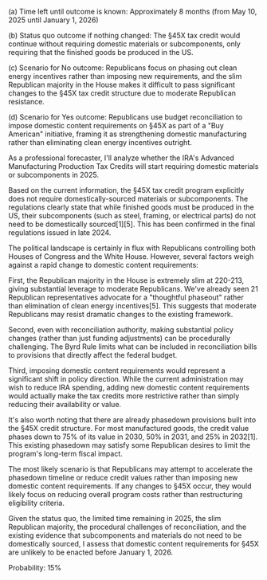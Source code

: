 (a) Time left until outcome is known: Approximately 8 months (from May 10, 2025 until January 1, 2026)

(b) Status quo outcome if nothing changed: The §45X tax credit would continue without requiring domestic materials or subcomponents, only requiring that the finished goods be produced in the US.

(c) Scenario for No outcome: Republicans focus on phasing out clean energy incentives rather than imposing new requirements, and the slim Republican majority in the House makes it difficult to pass significant changes to the §45X tax credit structure due to moderate Republican resistance.

(d) Scenario for Yes outcome: Republicans use budget reconciliation to impose domestic content requirements on §45X as part of a "Buy American" initiative, framing it as strengthening domestic manufacturing rather than eliminating clean energy incentives outright.

As a professional forecaster, I'll analyze whether the IRA's Advanced Manufacturing Production Tax Credits will start requiring domestic materials or subcomponents in 2025.

Based on the current information, the §45X tax credit program explicitly does not require domestically-sourced materials or subcomponents. The regulations clearly state that while finished goods must be produced in the US, their subcomponents (such as steel, framing, or electrical parts) do not need to be domestically sourced[1][5]. This has been confirmed in the final regulations issued in late 2024.

The political landscape is certainly in flux with Republicans controlling both Houses of Congress and the White House. However, several factors weigh against a rapid change to domestic content requirements:

First, the Republican majority in the House is extremely slim at 220-213, giving substantial leverage to moderate Republicans. We've already seen 21 Republican representatives advocate for a "thoughtful phaseout" rather than elimination of clean energy incentives[5]. This suggests that moderate Republicans may resist dramatic changes to the existing framework.

Second, even with reconciliation authority, making substantial policy changes (rather than just funding adjustments) can be procedurally challenging. The Byrd Rule limits what can be included in reconciliation bills to provisions that directly affect the federal budget.

Third, imposing domestic content requirements would represent a significant shift in policy direction. While the current administration may wish to reduce IRA spending, adding new domestic content requirements would actually make the tax credits more restrictive rather than simply reducing their availability or value.

It's also worth noting that there are already phasedown provisions built into the §45X credit structure. For most manufactured goods, the credit value phases down to 75% of its value in 2030, 50% in 2031, and 25% in 2032[1]. This existing phasedown may satisfy some Republican desires to limit the program's long-term fiscal impact.

The most likely scenario is that Republicans may attempt to accelerate the phasedown timeline or reduce credit values rather than imposing new domestic content requirements. If any changes to §45X occur, they would likely focus on reducing overall program costs rather than restructuring eligibility criteria.

Given the status quo, the limited time remaining in 2025, the slim Republican majority, the procedural challenges of reconciliation, and the existing evidence that subcomponents and materials do not need to be domestically sourced, I assess that domestic content requirements for §45X are unlikely to be enacted before January 1, 2026.

Probability: 15%